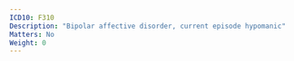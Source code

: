 ```yaml
---
ICD10: F310
Description: "Bipolar affective disorder, current episode hypomanic"
Matters: No
Weight: 0
---
```


